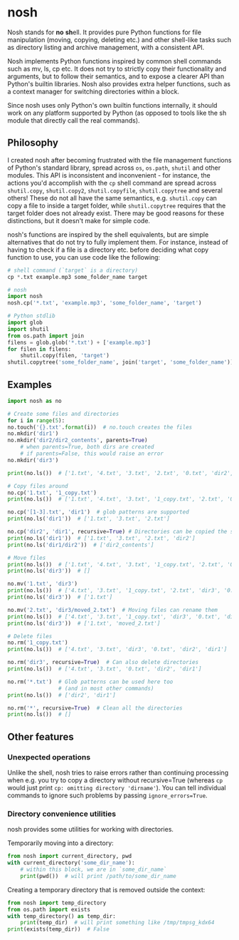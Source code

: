 
# nosh

Nosh stands for **no** **sh**ell. It provides pure Python functions
for file manipulation (moving, copying, deleting etc.) and other
shell-like tasks such as directory listing and archive management,
with a consistent API.

Nosh implements Python functions inspired by common shell commands
such as mv, ls, cp etc. It does not try to strictly copy their
functionality and arguments, but to follow their semantics, and to
expose a clearer API than Python's builtin libraries. Nosh also
provides extra helper functions, such as a context manager for
switching directories within a block.

Since nosh uses only Python's own builtin functions internally, it
should work on any platform supported by Python (as opposed to tools
like the sh module that directly call the real commands).

## Philosophy

I created nosh after becoming frustrated with the file management
functions of Python's standard library, spread across `os`, `os.path`,
`shutil` and other modules. This API is inconsistent and
inconvenient - for instance, the actions you'd accomplish with the
`cp` shell command are spread across `shutil.copy`, `shutil.copy2`,
`shutil.copyfile`, `shutil.copytree` and several others! These do not
all have the same semantics, e.g. `shutil.copy` can copy a file to
inside a target folder, while `shutil.copytree` requires that the
target folder does not already exist. There may be good reasons for
these distinctions, but it doesn't make for simple code.

nosh's functions are inspired by the shell equivalents, but are simple
alternatives that do not try to fully implement them. For
instance, instead of having to check if a file is a directory
etc. before deciding what copy function to use, you can use code like
the following:

```python
# shell command (`target` is a directory)
cp *.txt example.mp3 some_folder_name target

# nosh
import nosh
nosh.cp('*.txt', 'example.mp3', 'some_folder_name', 'target')

# Python stdlib
import glob
import shutil
from os.path import join
filens = glob.glob('*.txt') + ['example.mp3']
for filen in filens:
    shutil.copy(filen, 'target')
shutil.copytree('some_folder_name', join('target', 'some_folder_name'))
```

## Examples

```python
import nosh as no

# Create some files and directories
for i in range(5):
no.touch('{}.txt'.format(i))  # no.touch creates the files
no.mkdir('dir1')
no.mkdir('dir2/dir2_contents', parents=True)
    # when parents=True, both dirs are created
    # if parents=False, this would raise an error
no.mkdir('dir3')

print(no.ls())  # ['1.txt', '4.txt', '3.txt', '2.txt', '0.txt', 'dir2', 'dir1']

# Copy files around
no.cp('1.txt', '1_copy.txt')
print(no.ls())  # ['1.txt', '4.txt', '3.txt', '1_copy.txt', '2.txt', '0.txt', 'dir2', 'dir1']

no.cp('[1-3].txt', 'dir1')  # glob patterns are supported
print(no.ls('dir1'))  # ['1.txt', '3.txt', '2.txt']

no.cp('dir2', 'dir1', recursive=True) # Directories can be copied the same way
print(no.ls('dir1'))  # ['1.txt', '3.txt', '2.txt', 'dir2']
print(no.ls('dir1/dir2'))  # ['dir2_contents']

# Move files
print(no.ls())  # ['1.txt', '4.txt', '3.txt', '1_copy.txt', '2.txt', '0.txt', 'dir2', 'dir1']
print(no.ls('dir3'))  # []

no.mv('1.txt', 'dir3')
print(no.ls())  # ['4.txt', '3.txt', '1_copy.txt', '2.txt', 'dir3', '0.txt', 'dir2', 'dir1']
print(no.ls('dir3'))  # ['1.txt']

no.mv('2.txt', 'dir3/moved_2.txt')  # Moving files can rename them
print(no.ls())  # ['4.txt', '3.txt', '1_copy.txt', 'dir3', '0.txt', 'dir2', 'dir1']
print(no.ls('dir3'))  # ['1.txt', 'moved_2.txt']

# Delete files
no.rm('1_copy.txt')
print(no.ls())  # ['4.txt', '3.txt', 'dir3', '0.txt', 'dir2', 'dir1']

no.rm('dir3', recursive=True)  # Can also delete directories
print(no.ls())  # ['4.txt', '3.txt', '0.txt', 'dir2', 'dir1']

no.rm('*.txt')  # Glob patterns can be used here too
                # (and in most other commands)
print(no.ls())  # ['dir2', 'dir1']

no.rm('*', recursive=True)  # Clean all the directories
print(no.ls())  # []
```

## Other features

### Unexpected operations

Unlike the shell, nosh tries to raise errors rather than continuing
processing when e.g. you try to copy a directory without
recursive=True (whereas `cp` would just print `cp: omitting directory
'dirname'`). You can tell individual commands to ignore such problems
by passing `ignore_errors=True`.

### Directory convenience utilities

nosh provides some utilities for working with directories.

Temporarily moving into a directory:

```python
from nosh import current_directory, pwd
with current_directory('some_dir_name'):
    # within this block, we are in `some_dir_name`
    print(pwd())  # will print /path/to/some_dir_name
```

Creating a temporary directory that is removed outside the context:

```python
from nosh import temp_directory
from os.path import exists
with temp_directory() as temp_dir:
    print(temp_dir)  # will print something like /tmp/tmpsg_kdx64
print(exists(temp_dir))  # False
```

